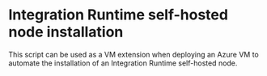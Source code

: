 # Integration Runtime self-hosted node installation

This script can be used as a VM extension when deploying an Azure VM to automate the installation of an Integration Runtime self-hosted node. 

## 
